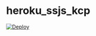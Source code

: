 # heroku_ssjs_kcp
[![Deploy](https://www.herokucdn.com/deploy/button.svg)](https://heroku.com/deploy?template=https://github.com/keviljh3/heroku_ssjs_kcp)
